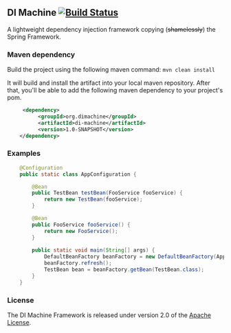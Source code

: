 ## DI Machine [![Build Status](https://travis-ci.com/anrosca/di-machine.svg?branch=master)](https://travis-ci.com/github/anrosca/di-machine)

A lightweight dependency injection framework copying (~~shamelessly~~) the Spring Framework.

### Maven dependency

Build the project using the following maven command:
`mvn clean install`

It will build and install the artifact into your local maven repository. 
After that, you'll be able to add the following maven dependency to your project's pom.


```xml
     <dependency>
          <groupId>org.dimachine</groupId>
          <artifactId>di-machine</artifactId>
          <version>1.0-SNAPSHOT</version>
    </dependency>
```

### Examples

```java
    @Configuration
    public static class AppConfiguration {

        @Bean
        public TestBean testBean(FooService fooService) {
            return new TestBean(fooService);
        }

        @Bean
        public FooService fooService() {
            return new FooService();
        }
        
        public static void main(String[] args) {
            DefaultBeanFactory beanFactory = new DefaultBeanFactory(AppConfiguration.class);
            beanFactory.refresh();
            TestBean bean = beanFactory.getBean(TestBean.class);
        }   
    }
```

### License

The DI Machine Framework is released under version 2.0 of the [Apache License](https://www.apache.org/licenses/LICENSE-2.0).
